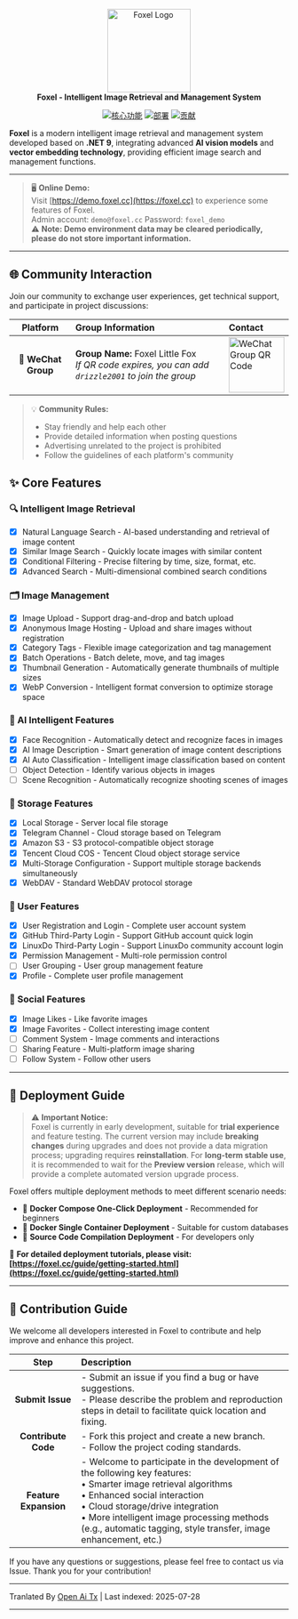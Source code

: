 <p align="center">
    <img src="https://raw.githubusercontent.com/DrizzleTime/Foxel/dev/Web/public/logo.png" alt="Foxel Logo" width="150"><br>
    <strong>Foxel - Intelligent Image Retrieval and Management System</strong>
</p>
<p align="center">
    <a href="#-核心功能"><img src="https://img.shields.io/badge/功能-Features-blue?style=for-the-badge" alt="核心功能"></a>
    <a href="#-部署指南"><img src="https://img.shields.io/badge/部署-Deploy-orange?style=for-the-badge" alt="部署"></a>
    <a href="#-贡献指南"><img src="https://img.shields.io/badge/贡献-Contribute-brightgreen?style=for-the-badge" alt="贡献"></a>
    
</p>

<p>
    <strong>Foxel</strong> is a modern intelligent image retrieval and management system developed based on <strong>.NET 9</strong>, integrating advanced <strong>AI vision models</strong> and <strong>vector embedding technology</strong>, providing efficient image search and management functions.
</p>

---

> 🖥️ **Online Demo:**  
> Visit [https://demo.foxel.cc](https://foxel.cc) to experience some features of Foxel.  
> Admin account: `demo@foxel.cc` Password: `foxel_demo`  
> ⚠️ **Note: Demo environment data may be cleared periodically, please do not store important information.**

---

## 🌐 Community Interaction

Join our community to exchange user experiences, get technical support, and participate in project discussions:

|     Platform     | Group Information                                         | Contact                                                                     |
|:----------:|:----------------------------------------------------|:-------------------------------------------------------------------------|
| 📱 **WeChat Group** | **Group Name:** Foxel Little Fox <br>*If QR code expires, you can add `drizzle2001` to join the group* | <img src="https://foxel.cc/Uploads/wechat.png" alt="WeChat Group QR Code" width="100"> |

> 💡 **Community Rules:**
> - Stay friendly and help each other
> - Provide detailed information when posting questions
> - Advertising unrelated to the project is prohibited
> - Follow the guidelines of each platform's community

## ✨ Core Features

### 🔍 Intelligent Image Retrieval
- [x] Natural Language Search - AI-based understanding and retrieval of image content
- [x] Similar Image Search - Quickly locate images with similar content
- [x] Conditional Filtering - Precise filtering by time, size, format, etc.
- [x] Advanced Search - Multi-dimensional combined search conditions

### 🗂️ Image Management
- [x] Image Upload - Support drag-and-drop and batch upload
- [x] Anonymous Image Hosting - Upload and share images without registration
- [x] Category Tags - Flexible image categorization and tag management
- [x] Batch Operations - Batch delete, move, and tag images
- [x] Thumbnail Generation - Automatically generate thumbnails of multiple sizes
- [x] WebP Conversion - Intelligent format conversion to optimize storage space

### 🤖 AI Intelligent Features
- [x] Face Recognition - Automatically detect and recognize faces in images
- [x] AI Image Description - Smart generation of image content descriptions
- [x] AI Auto Classification - Intelligent image classification based on content
- [ ] Object Detection - Identify various objects in images
- [ ] Scene Recognition - Automatically recognize shooting scenes of images

### 💾 Storage Features
- [x] Local Storage - Server local file storage
- [x] Telegram Channel - Cloud storage based on Telegram
- [x] Amazon S3 - S3 protocol-compatible object storage
- [x] Tencent Cloud COS - Tencent Cloud object storage service
- [x] Multi-Storage Configuration - Support multiple storage backends simultaneously
- [x] WebDAV - Standard WebDAV protocol storage

### 👥 User Features
- [x] User Registration and Login - Complete user account system
- [x] GitHub Third-Party Login - Support GitHub account quick login
- [x] LinuxDo Third-Party Login - Support LinuxDo community account login
- [x] Permission Management - Multi-role permission control
- [ ] User Grouping - User group management feature
- [x] Profile - Complete user profile management

### 💬 Social Features
- [x] Image Likes - Like favorite images
- [x] Image Favorites - Collect interesting image content
- [ ] Comment System - Image comments and interactions
- [ ] Sharing Feature - Multi-platform image sharing
- [ ] Follow System - Follow other users

---

## 🚀 Deployment Guide

> ⚠️ **Important Notice:**  
> Foxel is currently in early development, suitable for **trial experience** and feature testing. The current version may include **breaking changes** during upgrades and does not provide a data migration process; upgrading requires **reinstallation**. For **long-term stable use**, it is recommended to wait for the **Preview version** release, which will provide a complete automated version upgrade process.

Foxel offers multiple deployment methods to meet different scenario needs:

- 🐳 **Docker Compose One-Click Deployment** - Recommended for beginners
- 🐋 **Docker Single Container Deployment** - Suitable for custom databases
- 🔧 **Source Code Compilation Deployment** - For developers only

📖 **For detailed deployment tutorials, please visit: [https://foxel.cc/guide/getting-started.html](https://foxel.cc/guide/getting-started.html)**

---

## 🤝 Contribution Guide

We welcome all developers interested in Foxel to contribute and help improve and enhance this project.

|      Step      | Description                                                                                   |
|:------------:|:--------------------------------------------------------------------------------------------|
| **Submit Issue** | - Submit an issue if you find a bug or have suggestions.<br>- Please describe the problem and reproduction steps in detail to facilitate quick location and fixing.  |
|   **Contribute Code**   | - Fork this project and create a new branch.<br>- Follow the project coding standards.                               |
|   **Feature Expansion**   | - Welcome to participate in the development of the following key features:<br>• Smarter image retrieval algorithms<br>• Enhanced social interaction<br>• Cloud storage/drive integration<br>• More intelligent image processing methods (e.g., automatic tagging, style transfer, image enhancement, etc.) |

If you have any questions or suggestions, please feel free to contact us via Issue. Thank you for your contribution!

---

Tranlated By [Open Ai Tx](https://github.com/OpenAiTx/OpenAiTx) | Last indexed: 2025-07-28

---